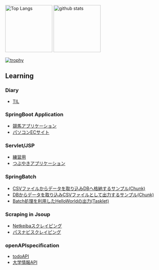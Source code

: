 <p align="left"> 
  <img alt="Top Langs" height="150px" src="https://github-readme-stats.vercel.app/api/top-langs/?username=RyoyaToba&layout=compact&show_icons=true&theme=chalk" />
  <img alt="github stats" height="150px" src="https://github-readme-stats.vercel.app/api?username=RyoyaToba&theme=chalk&show_icons=ture" />
</p>

[![trophy](https://github-profile-trophy.vercel.app/?username=RyoyaToba&margin-w=20)](https://github.com/ryo-ma/github-profile-trophy)


## Learning

### Diary

* [TIL](https://github.com/RyoyaToba/TIL)

### SpringBoot Application

* [競馬アプリケーション](https://github.com/RyoyaToba/horse)
* [パソコンECサイト](https://github.com/RyoyaToba/ECsite_PC)

### Servlet/JSP

* [練習用](https://github.com/RyoyaToba/servlet_JSP_practice)
* [つぶやきアプリケーション](https://github.com/RyoyaToba/sample_servletJSP_Tsubuyaki)

### SpringBatch

* [CSVファイルからデータを取り込みDBへ格納するサンプル(Chunk)](https://github.com/RyoyaToba/springBatchChunkCsvInport)
* [DBからデータを取り込みCSVファイルとして出力するサンプル(Chunk)](https://github.com/RyoyaToba/springBatchChunkCsvExport)
* [Batch処理を利用したHelloWorldの出力(Tasklet)](https://github.com/RyoyaToba/springBatch_HelloWorldTasklet)

### Scraping in Jsoup

* [Netkeibaスクレイピング](https://github.com/RyoyaToba/netkeiba_scraping)
* [パスナビスクレイピング](https://github.com/RyoyaToba/pasnavi_scraping)

### openAPIspecification

* [todoAPI](https://github.com/RyoyaToba/todoAPI_Practice)
* [大学情報API](https://github.com/RyoyaToba/university_API)
